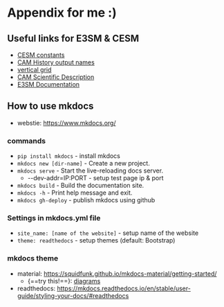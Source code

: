 # Appendix for me :)

## Useful links for E3SM & CESM

* [CESM constants](https://www.cesm.ucar.edu/models/cesm1.0/cesm/doxygen/docs/html/namespaceshr__const__mod.html)
* [CAM History output names](https://www.cesm.ucar.edu/models/cesm1.0/cam/docs/ug5_0/hist_flds_fv_cam4_super_fast_llnl.html)
* [vertical grid](https://rda.ucar.edu/datasets/ds115.4/docs/levels.hybrid.html)
* [CAM Scientific Description](https://ncar.github.io/CAM/doc/build/html/cam5_scientific_guide/index.html)
* [E3SM Documentation](https://e3sm.org/resources/documentation/)

## How to use mkdocs
* webstie: https://www.mkdocs.org/

### commands
* `pip install mkdocs` - install mkdocs
* `mkdocs new [dir-name]` - Create a new project.
* `mkdocs serve` - Start the live-reloading docs server.
    * --dev-addr=IP:PORT - setup test page ip & port
* `mkdocs build` - Build the documentation site.
* `mkdocs -h` - Print help message and exit.
* `mkdocs gh-deploy` - publish mkdocs using github

### Settings in mkdocs.yml file
* `site_name: [name of the website]` - setup name of the website
* `theme: readthedocs` - setup themes (default: Bootstrap)


### mkdocs theme
* material: https://squidfunk.github.io/mkdocs-material/getting-started/
    * {==try this!==}: [diagrams](https://squidfunk.github.io/mkdocs-material/reference/diagrams/)
* readthedocs: https://mkdocs.readthedocs.io/en/stable/user-guide/styling-your-docs/#readthedocs
